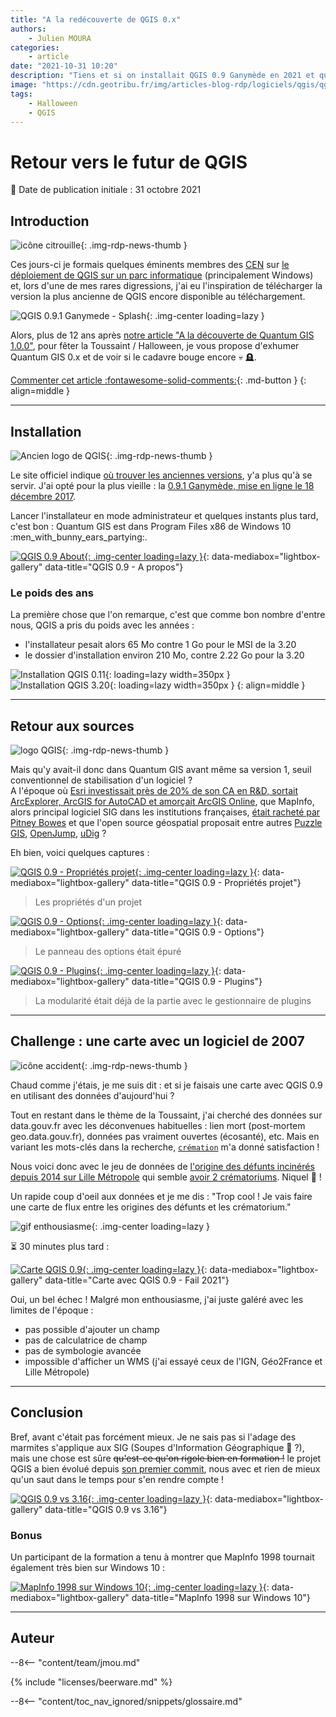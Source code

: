 ```yaml
---
title: "A la redécouverte de QGIS 0.x"
authors:
    - Julien MOURA
categories:
    - article
date: "2021-10-31 10:20"
description: "Tiens et si on installait QGIS 0.9 Ganymède en 2021 et qu'on essayait de faire une carte ? Petit voyage dans le temps."
image: "https://cdn.geotribu.fr/img/articles-blog-rdp/logiciels/qgis/qgis_0x/qgis_0-9_ganymede_splash.png"
tags:
    - Halloween
    - QGIS
---
```


# Retour vers le futur de QGIS

:calendar: Date de publication initiale : 31 octobre 2021

## Introduction

![icône citrouille](https://cdn.geotribu.fr/img/logos-icones/divers/citrouille.png "icône citrouille"){: .img-rdp-news-thumb }

Ces jours-ci je formais quelques éminents membres des [CEN](https://fr.wikipedia.org/wiki/Conservatoire_d%27espaces_naturels) sur [le déploiement de QGIS sur un parc informatique](https://oslandia.com/formations/qgis9-administration-dun-parc-qgis/) (principalement Windows) et, lors d'une de mes rares digressions, j'ai eu l'inspiration de télécharger la version la plus ancienne de QGIS encore disponible au téléchargement.

![QGIS 0.9.1 Ganymede - Splash](https://cdn.geotribu.fr/img/articles-blog-rdp/logiciels/qgis/qgis_0x/qgis_0-9_ganymede_splash.png "QGIS 0.9.1 Ganymede - Splash"){: .img-center loading=lazy }

Alors, plus de 12 ans après [notre article "A la découverte de Quantum GIS 1.0.0"](/articles/2009/art_2009-08-28/), pour fêter la Toussaint / Halloween, je vous propose d'exhumer Quantum GIS 0.x et de voir si le cadavre bouge encore :skull: :headstone:.

[Commenter cet article :fontawesome-solid-comments:](#__comments){: .md-button }
{: align=middle }

----

## Installation

![Ancien logo de QGIS](https://cdn.geotribu.fr/img/logos-icones/logiciels_librairies/qgis_old.png "Ancien logo de QGIS"){: .img-rdp-news-thumb }

Le site officiel indique [où trouver les anciennes versions](https://download.osgeo.org/qgis/), y'a plus qu'à se servir. J'ai opté pour la plus vieille : la [0.9.1 Ganymède, mise en ligne le 18 décembre 2017](https://download.osgeo.org/qgis/windows/qgis_setup0.9.1.18_12_2007.exe).

Lancer l'installateur en mode administrateur et quelques instants plus tard, c'est bon : Quantum GIS est dans Program Files x86 de Windows 10 :men_with_bunny_ears_partying:.

[![QGIS 0.9 About](https://cdn.geotribu.fr/img/articles-blog-rdp/logiciels/qgis/qgis_0x/qgis_0-9-1x_about.png "QGIS 0.9 About"){: .img-center loading=lazy }](https://cdn.geotribu.fr/img/articles-blog-rdp/logiciels/qgis/qgis_0x/qgis_0-9-1x_about.png){: data-mediabox="lightbox-gallery" data-title="QGIS 0.9 - A propos"}

### Le poids des ans

La première chose que l'on remarque, c'est que comme bon nombre d'entre nous, QGIS a pris du poids avec les années :

- l'installateur pesait alors 65 Mo contre 1 Go pour le MSI de la 3.20
- le dossier d'installation environ 210 Mo, contre 2.22 Go pour la 3.20

![Installation QGIS 0.11](https://cdn.geotribu.fr/img/articles-blog-rdp/logiciels/qgis/qgis_0x/qgis_0x_size_installed.png "Taille de l'installation de QGIS 0.11"){: loading=lazy width=350px }
![Installation QGIS 3.20](https://cdn.geotribu.fr/img/articles-blog-rdp/logiciels/qgis/qgis_0x/qgis_320_size_installed.png "Taille de l'installation de QGIS 3.20"){: loading=lazy width=350px }
{: align=middle }

----

## Retour aux sources

![logo QGIS](https://cdn.geotribu.fr/img/logos-icones/logiciels_librairies/qgis.png "logo QGIS"){: .img-rdp-news-thumb }

Mais qu'y avait-il donc dans Quantum GIS avant même sa version 1, seuil conventionnel de stabilisation d'un logiciel ?  
A l'époque où [Esri investissait près de 20% de son CA en R&D, sortait ArcExplorer, ArcGIS for AutoCAD et amorçait ArcGIS Online](https://www.esri.com/news/arcnews/winter0708articles/arcgis-product-suite.html), que MapInfo, alors principal logiciel SIG dans les institutions françaises, [était racheté par Pitney Bowes](https://www.investorrelations.pitneybowes.com/news-releases/news-release-details/pitney-bowes-completes-acquisition-mapinfo) et que l'open source géospatial proposait entre autres [Puzzle GIS](/articles/2009/art_2009-05-24/), [OpenJump](/articles/2009/art_2009-05-31/), [uDig](/articles/2009/art_2009-06-07/) ?

Eh bien, voici quelques captures :

[![QGIS 0.9 - Propriétés projet](https://cdn.geotribu.fr/img/articles-blog-rdp/logiciels/qgis/qgis_0x/qgis_0-9-1x_project_properties.png "QGIS 0.9 - Propriétés projet"){: .img-center loading=lazy }](https://cdn.geotribu.fr/img/articles-blog-rdp/logiciels/qgis/qgis_0x/qgis_0-9-1x_project_properties.png){: data-mediabox="lightbox-gallery" data-title="QGIS 0.9 - Propriétés projet"}

> Les propriétés d'un projet

[![QGIS 0.9 - Options](https://cdn.geotribu.fr/img/articles-blog-rdp/logiciels/qgis/qgis_0x/qgis_0-9-1x_options.png "QGIS 0.9 - Options"){: .img-center loading=lazy }](https://cdn.geotribu.fr/img/articles-blog-rdp/logiciels/qgis/qgis_0x/qgis_0-9-1x_options.pn){: data-mediabox="lightbox-gallery" data-title="QGIS 0.9 - Options"}

> Le panneau des options était épuré

[![QGIS 0.9 - Plugins](https://cdn.geotribu.fr/img/articles-blog-rdp/logiciels/qgis/qgis_0x/qgis_0-9-1x_plugins.png "QGIS 0.9 - Plugins"){: .img-center loading=lazy }](https://cdn.geotribu.fr/img/articles-blog-rdp/logiciels/qgis/qgis_0x/qgis_0-9-1x_plugins.png){: data-mediabox="lightbox-gallery" data-title="QGIS 0.9 - Plugins"}

> La modularité était déjà de la partie avec le gestionnaire de plugins

----

## Challenge : une carte avec un logiciel de 2007

![icône accident](https://cdn.geotribu.fr/img/logos-icones/divers/accident.png "icône accident"){: .img-rdp-news-thumb }

Chaud comme j'étais, je me suis dit : et si je faisais une carte avec QGIS 0.9 en utilisant des données d'aujourd'hui ?

Tout en restant dans le thème de la Toussaint, j'ai cherché des données sur data.gouv.fr avec les déconvenues habituelles : lien mort (post-mortem geo.data.gouv.fr), données pas vraiment ouvertes (écosanté), etc. Mais en variant les mots-clés dans la recherche, [`crémation`](https://www.data.gouv.fr/fr/datasets/?q=cr%C3%A9mation) m'a donné satisfaction !

Nous voici donc avec le jeu de données de [l'origine des défunts incinérés depuis 2014 sur Lille Métropole](https://www.data.gouv.fr/fr/datasets/cremations-depuis-2014/) qui semble [avoir 2 crématoriums](https://www.lillemetropole.fr/votre-metropole/competences/cadre-de-vie/crematorium). Niquel :smoking: !

Un rapide coup d'oeil aux données et je me dis : "Trop cool ! Je vais faire une carte de flux entre les origines des défunts et les crématorium."

![gif enthousiasme](https://i.imgur.com/N6J6vbf.gif){: .img-center loading=lazy }

:hourglass_flowing_sand: 30 minutes plus tard :

[![Carte QGIS 0.9](https://cdn.geotribu.fr/img/articles-blog-rdp/logiciels/qgis/qgis_0x/qgis_0-9-1x_carte_crematoriums.png "Carte QGIS 0.9"){: .img-center loading=lazy }](https://cdn.geotribu.fr/img/articles-blog-rdp/logiciels/qgis/qgis_0x/qgis_0-9-1x_carte_crematoriums.png){: data-mediabox="lightbox-gallery" data-title="Carte avec QGIS 0.9 - Fail 2021"}

Oui, un bel échec ! Malgré mon enthousiasme, j'ai juste galéré avec les limites de l'époque :

- pas possible d'ajouter un champ
- pas de calculatrice de champ
- pas de symbologie avancée
- impossible d'afficher un WMS (j'ai essayé ceux de l'IGN, Géo2France et Lille Métropole)

----

## Conclusion

Bref, avant c'était pas forcément mieux. Je ne sais pas si l'adage des marmites s'applique aux SIG (Soupes d'Information Géographique :thinking: ?), mais une chose est sûre ~~qu'est-ce qu'on rigole bien en formation !~~ le projet QGIS a bien évolué depuis [son premier commit](/rdp/2020/rdp_2020-09-04/#avalanche-de-ressources-sur-qgis), nous avec et rien de mieux qu'un saut dans le temps pour s'en rendre compte !

[![QGIS 0.9 vs 3.16](https://cdn.geotribu.fr/img/articles-blog-rdp/logiciels/qgis/qgis_0x/qgis_both_versions.png "QGIS 0.9 vs 3.16"){: .img-center loading=lazy }](https://cdn.geotribu.fr/img/articles-blog-rdp/logiciels/qgis/qgis_0x/qgis_both_versions.png){: data-mediabox="lightbox-gallery" data-title="QGIS 0.9 vs 3.16"}

### Bonus

Un participant de la formation a tenu à montrer que MapInfo 1998 tournait également très bien sur Windows 10 :

[![MapInfo 1998 sur Windows 10](https://cdn.geotribu.fr/img/articles-blog-rdp/logiciels/qgis/qgis_0x/mapinfo1998.png "MapInfo 1998 sur Windows 10"){: .img-center loading=lazy }](https://cdn.geotribu.fr/img/articles-blog-rdp/logiciels/qgis/qgis_0x/mapinfo1998.png){: data-mediabox="lightbox-gallery" data-title="MapInfo 1998 sur Windows 10"}

----

## Auteur

--8<-- "content/team/jmou.md"

{% include "licenses/beerware.md" %}

<!-- Intègre le glossaire centralisé -->
--8<-- "content/toc_nav_ignored/snippets/glossaire.md"

<!-- Hyperlinks reference -->
